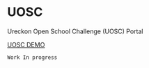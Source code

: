 # UOSC
Ureckon Open School Challenge (UOSC) Portal

<a href= "https://somsubhra1.github.io/UOSC/">UOSC DEMO</a>

<code>Work In progress</code>
